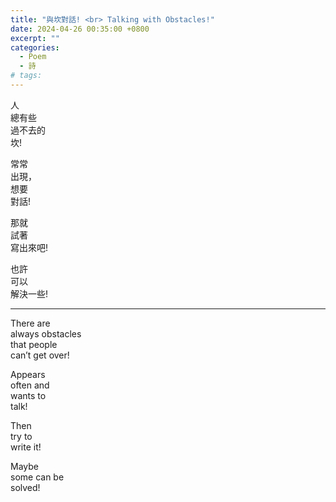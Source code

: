 ```yaml
---
title: "與坎對話! <br> Talking with Obstacles!"
date: 2024-04-26 00:35:00 +0800
excerpt: ""
categories: 
  - Poem
  - 詩
# tags:
---
```


人  
總有些  
過不去的  
坎!

常常  
出現，  
想要  
對話!

那就  
試著  
寫出來吧!

也許  
可以  
解決一些!

---

There are  
always obstacles  
that people  
can’t get over!

Appears  
often and  
wants to  
talk!

Then  
try to  
write it!

Maybe  
some can be  
solved!
